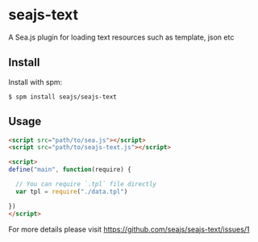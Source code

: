 seajs-text
==========

A Sea.js plugin for loading text resources such as template, json etc


Install
-------

Install with spm:

    $ spm install seajs/seajs-text


Usage
-----

```html
<script src="path/to/sea.js"></script>
<script src="path/to/seajs-text.js"></script>

<script>
define("main", function(require) {

  // You can require `.tpl` file directly
  var tpl = require("./data.tpl")

})
</script>
```

For more details please visit <https://github.com/seajs/seajs-text/issues/1>

